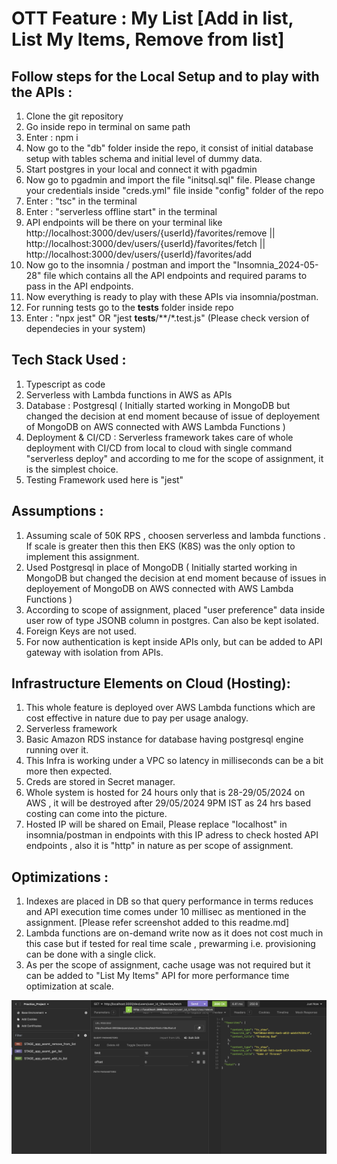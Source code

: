 # OTT Feature : My List [Add in list, List My Items, Remove from list]

Follow steps for the Local Setup and to play with the APIs :
------------------------------------------------------------
1. Clone the git repository
2. Go inside repo in terminal on same path
3. Enter : npm i
4. Now go to the "db" folder inside the repo, it consist of initial database setup with tables schema and initial level of dummy data. 
5. Start postgres in your local and connect it with pgadmin
6. Now go to pgadmin and import the file "initsql.sql" file. Please change your credentials inside "creds.yml" file inside "config" folder of the repo
7. Enter : "tsc" in the terminal
8. Enter : "serverless offline start" in the terminal
9. API endpoints will be there on your terminal like http://localhost:3000/dev/users/{userId}/favorites/remove  || http://localhost:3000/dev/users/{userId}/favorites/fetch || http://localhost:3000/dev/users/{userId}/favorites/add 
10. Now go to the insomnia / postman and import the "Insomnia_2024-05-28" file which contains all the API endpoints and required params to pass in the API endpoints.
11. Now everything is ready to play with these APIs via insomnia/postman.
12. For running tests go to the __tests__ folder inside repo 
13. Enter : "npx jest" OR "jest __tests__/**/*.test.js" (Please check version of dependecies in your system)

Tech Stack Used :
-----------------
1. Typescript as code 
2. Serverless with Lambda functions in AWS as APIs
3. Database : Postgresql ( Initially started working in MongoDB but changed the decision at end moment because of issue of deployement of MongoDB on AWS connected with AWS Lambda Functions )
4. Deployment & CI/CD : Serverless framework takes care of whole deployment with CI/CD from local to cloud with single command "serverless deploy" and according to me for the scope of assignment, it is the simplest choice.
5. Testing Framework used here is "jest"

Assumptions :
-------------
1. Assuming scale of 50K RPS , choosen serverless and lambda functions . If scale is greater then this then EKS (K8S) was the only option to implement this assignment.
2. Used Postgresql in place of MongoDB ( Initially started working in MongoDB but changed the decision at end moment because of issues in deployement of MongoDB on AWS connected with AWS Lambda Functions )
2. According to scope of assignment, placed "user preference" data inside user row of type JSONB column in postgres. Can also be kept isolated.
3. Foreign Keys are not used.
4. For now authentication is kept inside APIs only, but can be added to API gateway with isolation from APIs.

Infrastructure Elements on Cloud (Hosting):
-------------------------------------------
1. This whole feature is deployed over AWS Lambda functions which are cost effective in nature due to pay per usage analogy.
2. Serverless framework
4. Basic Amazon RDS instance for database having postgresql engine running over it.
5. This Infra is working under a VPC so latency in milliseconds can be a bit more then expected.
6. Creds are stored in Secret manager.
7. Whole system is hosted for 24 hours only that is 28-29/05/2024 on AWS , it will be destroyed after 29/05/2024 9PM IST as 24 hrs based costing can come into the picture.
8. Hosted IP will be shared on Email, Please replace "localhost" in insomnia/postman in endpoints with this IP adress to check hosted API endpoints , also it is "http" in nature as per scope of assignment.

Optimizations :
---------------
1. Indexes are placed in DB so that query performance in terms reduces and API execution time comes under 10 millisec as mentioned in the assignment. [Please refer screenshot added to this readme.md]
2. Lambda functions are on-demand write now as it does not cost much in this case but if tested for real time scale , prewarming i.e. provisioning can be done with a single click.
3. As per the scope of assignment, cache usage was not required but it can be added to "List My Items" API for more performance time optimization at scale.

![Logo](./images/test_image.png)





